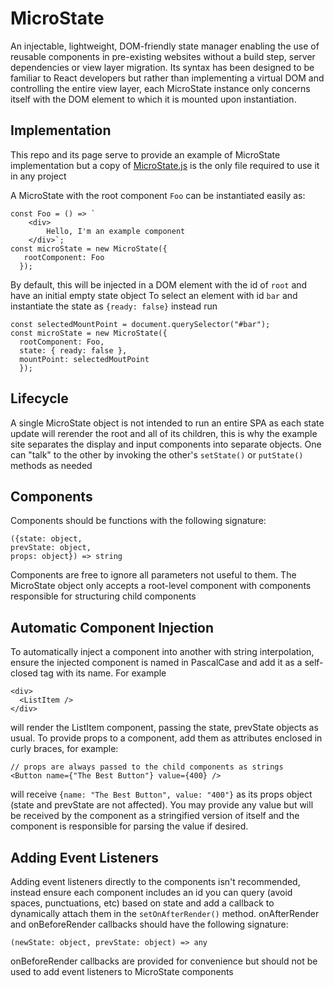 # MicroState

An injectable, lightweight, DOM-friendly state manager enabling the use of reusable components in pre-existing websites without a build step, server dependencies or view layer migration. Its syntax has been designed to be familiar to React developers but rather than implementing a virtual DOM and controlling the entire view layer, each MicroState instance only concerns itself with the DOM element to which it is mounted upon instantiation.

## Implementation

This repo and its page serve to provide an example of MicroState implementation but a copy of [MicroState.js](https://github.com/iatenine/MicroState/blob/main/assets/js/MicroState.js) is the only file required to use it in any project

A MicroState with the root component `Foo` can be instantiated easily as:

```
const Foo = () => `
    <div>
        Hello, I'm an example component
    </div>`;
const microState = new MicroState({
   rootComponent: Foo
  });
```

By default, this will be injected in a DOM element with the id of `root` and have an initial empty state object
To select an element with id `bar` and instantiate the state as `{ready: false}` instead run

```
const selectedMountPoint = document.querySelector("#bar");
const microState = new MicroState({
  rootComponent: Foo,
  state: { ready: false },
  mountPoint: selectedMoutPoint
  });
```

## Lifecycle

A single MicroState object is not intended to run an entire SPA as each state update will rerender the root and all of its children, this is why the example site separates the display and input components into separate objects. One can "talk" to the other by invoking the other's `setState()` or `putState()` methods as needed

## Components

Components should be functions with the following signature:

```
({state: object,
prevState: object,
props: object}) => string
```

Components are free to ignore all parameters not useful to them. The MicroState object only accepts a root-level component with components responsible for structuring child components

## Automatic Component Injection

To automatically inject a component into another with string interpolation, ensure the injected component is named in PascalCase and add it as a self-closed tag with its name. For example

```
<div>
  <ListItem />
</div>
```

will render the ListItem component, passing the state, prevState objects as usual. To provide props to a component, add them as attributes enclosed in curly braces, for example:

```
// props are always passed to the child components as strings
<Button name={"The Best Button"} value={400} />
```

will receive `{name: "The Best Button", value: "400"}` as its props object (state and prevState are not affected). You may provide any value but will be received by the component as a stringified version of itself and the component is responsible for parsing the value if desired.

## Adding Event Listeners

Adding event listeners directly to the components isn't recommended, instead ensure each component includes an id you can query (avoid spaces, punctuations, etc) based on state and add a callback to dynamically attach them in the `setOnAfterRender()` method. onAfterRender and onBeforeRender callbacks should have the following signature:

```
(newState: object, prevState: object) => any
```

onBeforeRender callbacks are provided for convenience but should not be used to add event listeners to MicroState components
